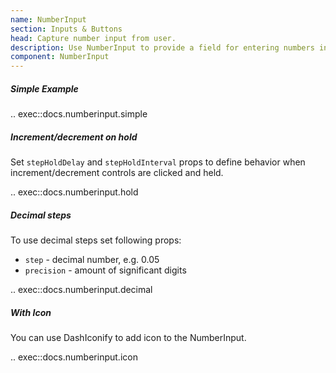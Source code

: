 ```yaml
---
name: NumberInput
section: Inputs & Buttons
head: Capture number input from user.
description: Use NumberInput to provide a field for entering numbers in your app with ability to set min, max and step.
component: NumberInput
---
```


##### Simple Example

.. exec::docs.numberinput.simple

##### Increment/decrement on hold

Set `stepHoldDelay` and `stepHoldInterval` props to define behavior when increment/decrement controls are clicked and 
held.

.. exec::docs.numberinput.hold

##### Decimal steps

To use decimal steps set following props:
* `step` - decimal number, e.g. 0.05
* `precision` - amount of significant digits

.. exec::docs.numberinput.decimal

##### With Icon

You can use DashIconify to add icon to the NumberInput.

.. exec::docs.numberinput.icon
